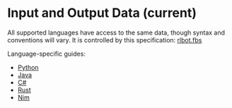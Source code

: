 # Input and Output Data (current)

All supported languages have access to the same data, though syntax and conventions will vary. It is controlled by this specification: [rlbot.fbs](https://github.com/RLBot/RLBot/blob/master/src/main/flatbuffers/rlbot.fbs)

Language-specific guides:

- [Python](https://github.com/RLBot/RLBotPythonExample/wiki/Input-and-Output-Data)
- [Java](https://github.com/RLBot/RLBotJavaExample/wiki/Input-and-Output-Data)
- [C#](https://github.com/RLBot/RLBotCSharpExample/wiki/Input-and-Output-Data)
- [Rust](https://docs.rs/rlbot/0.5.0/rlbot/#structs)
- [Nim](https://github.com/RecruitMain707/NimExampleBot/wiki/Data-structure)
